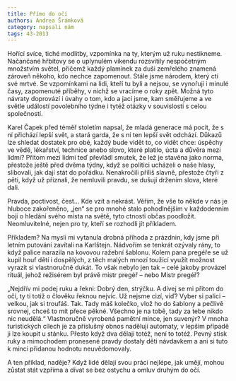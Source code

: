 ```yaml
---
title: Přímo do očí
authors: Andrea Šrámková
category: napsali nám
tags: 43-2013
---
```


Hořící svíce, tiché modlitby, vzpomínka na ty, kterým už ruku nestikneme. Načančané hřbitovy se o uplynulém víkendu rozsvítily nespočetným množstvím světel, přičemž každý plamínek za duši zemřelého znamená zároveň někoho, kdo nechce zapomenout. Stále jsme národem, který ctí své mrtvé. Se vzpomínkami na lidi, kteří tu byli a nejsou, se vynořují i minulé časy, zapomenuté příběhy, v nichž se vracíme o roky zpět. Možná tyto návraty doprovází i úvahy o tom, kdo a jací jsme, kam směřujeme a ve světle událostí povolebního týdne i tytéž otázky v souvislosti s celou společností.

Karel Čapek před téměř stoletím napsal, že mladá generace má pocit, že s ní přichází lepší svět, a stará garda, že s ní ten lepší svět odchází. Důkazů lze shledat dostatek pro obé, každý bude vidět to, co vidět chce: úspěchy ve vědě, lékařství, technice anebo slovo, které platilo, úcta a důvěra mezi lidmi? Přitom mezi lidmi teď převládl smutek, že lež je stavěna jako norma, přestože ještě před dvěma týdny, když se politici ucházeli o naše hlasy, slibovali, jak dají stát do pořádku. Nenakročili příliš slavně, přestože čtyři z pěti, když už přiznali, že nemluvili pravdu, se dušují držením slova, které dali.

Pravda, poctivost, čest… Kde vzít a nekrást. Věřím, že vše to někde v nás je hluboce zakořeněno, „jen“ se pro mnohé stalo pohodlnějším v každodenním boji o hledání svého místa na světě, tyto ctnosti občas poodložit. Neomluvitelné, nejen pro ty, kteří se rozhodli jít příkladem.

Příkladem? Na mysli mi vytanula drobná příhoda z prázdnin, kdy jsme při letním putování zavítali na Karlštejn. Nádvořím se tenkrát ozývaly rány, to když palice narazila na kovovou ražební šablonu. Kolem pana pregéře se už kupil houf dětí i dospělých, z těch malých mnozí toužící využít možnost vyrazit si vlastnoručně dukát. To však nebylo jen tak – celé jakoby provázel rituál, jehož režisérem byl právě mistr pregéř – nebo Mistr pregéř?

„Nejdřív mi podej ruku a řekni: Dobrý den, strýčku. A dívej se mi přitom do očí, ty ti totiž o člověku řeknou nejvíc. Už nejsme cizí, viď? Vyber si palici – velkou, jak si troufáš. Tak. Tady máš kolečko, vlož ho do šablony a pečlivě srovnej, chceš to mít přece pěkné. Všechno je na tobě, tady za tebe nikdo nic neudělá.“ Vlastnoručně vyrobená pamětní mince, jen suvenýr? V mnoha turistických cílech je za příslušný obnos nadělují automaty, v lepším případě ji lze koupit u stánku. Přesto když dva dělají totéž, není to totéž. Pevný stisk ruky a mimochodem pronesené pravdy dostaly děti návdavkem a ani si tuto k minci přidanou hodnotu neuvědomovaly.

A ten příklad, naděje? Když lidé dělají svou práci nejlépe, jak umějí, mohou zůstat stát vzpříma a dívat se bez ostychu a omluv druhým do očí.

